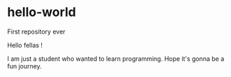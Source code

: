 # hello-world
First repository ever

Hello fellas !

I am just a student who wanted to learn programming.
Hope it's gonna be a fun journey.
